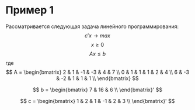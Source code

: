 # Пример 1
Рассматривается следующая задача линейного программирования:
$$ c'x \rightarrow max $$
$$ x \geq 0 $$
$$ Ax \leq b $$
где  
$$ A = \begin{bmatrix} 2 & 1 & -1 & -3 & 4 & 7 \\ 0 & 1 & 1 & 1 & 2 & 4 \\ 6 & -3 & -2 & 1 & 1 & 1 \\ \end{bmatrix} $$


$$ b = \begin{bmatrix}
        7 & 16 & 6 \\
       \end{bmatrix}' $$
  
$$ c = \begin{bmatrix}
        1 & 2 & 1 & -1 & 2 & 3 \\
       \end{bmatrix}' $$
